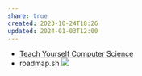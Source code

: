 ```yaml
---
share: true
created: 2023-10-24T18:26
updated: 2024-01-03T12:00
---
```


- [Teach Yourself Computer Science](https://teachyourselfcs.com/)
- roadmap.sh
![](https://youtu.be/i4MneyaJPG4)

